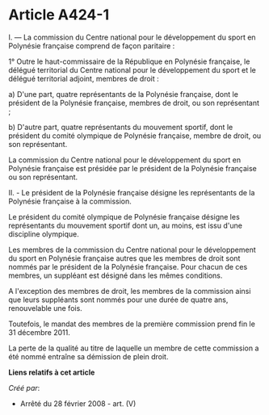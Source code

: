 # Article A424-1

I. ― La commission du Centre national pour le développement du sport en Polynésie française comprend de façon paritaire :

1° Outre le haut-commissaire de la République en Polynésie française, le délégué territorial du Centre national pour le
développement du sport et le délégué territorial adjoint, membres de droit :

a) D'une part, quatre représentants de la Polynésie française, dont le président de la Polynésie française, membres de droit,
ou son représentant ;

b) D'autre part, quatre représentants du mouvement sportif, dont le président du comité olympique de Polynésie française,
membre de droit, ou son représentant.

La commission du Centre national pour le développement du sport en Polynésie française est présidée par le président de la
Polynésie française ou son représentant.

II. - Le président de la Polynésie française désigne les représentants de la Polynésie française à la commission.

Le président du comité olympique de Polynésie française désigne les représentants du mouvement sportif dont un, au moins, est
issu d'une discipline olympique.

Les membres de la commission du Centre national pour le développement du sport en Polynésie française autres que les membres
de droit sont nommés par le président de la Polynésie française. Pour chacun de ces membres, un suppléant est désigné dans
les mêmes conditions.

A l'exception des membres de droit, les membres de la commission ainsi que leurs suppléants sont nommés pour une durée de
quatre ans, renouvelable une fois.

Toutefois, le mandat des membres de la première commission prend fin le 31 décembre 2011.

La perte de la qualité au titre de laquelle un membre de cette commission a été nommé entraîne sa démission de plein droit.

**Liens relatifs à cet article**

_Créé par_:

  - Arrêté du 28 février 2008 - art. (V)
